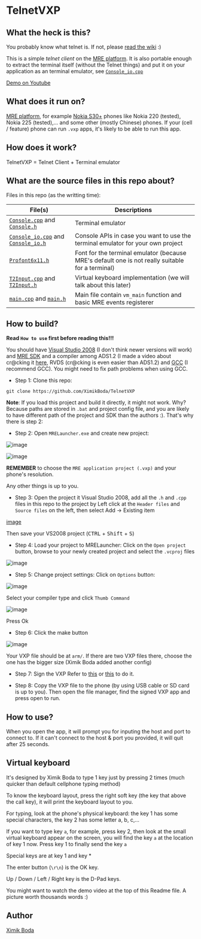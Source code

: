 # TelnetVXP

## What the heck is this?
You probably know what telnet is. If not, please [read the wiki](https://en.wikipedia.org/wiki/Telnet) :)

This is a simple *telnet client* on the [MRE platform](https://web.archive.org/web/20150922183623/http://mre.mediatek.com/). It is also portable enough to extract the terminal itself (without the Telnet things) and put it on your application as an terminal emulator, see [`Console_io.cpp`](https://github.com/XimikBoda/TelnetVXP/blob/main/Console_io.cpp)

[Demo on Youtube](https://www.youtube.com/watch?v=Yvj6gi3ijYE)

## What does it run on?
[MRE platform](https://web.archive.org/web/20150922183623/http://mre.mediatek.com/), for example [Nokia S30+](https://en.wikipedia.org/wiki/Series_30%2B) phones like Nokia 220 (tested), Nokia 225 (tested),... and some other (mostly Chinese) phones. If your (cell / feature) phone can run `.vxp` apps, it's likely to be able to run this app.

## How does it work?
TelnetVXP = Telnet Client + Terminal emulator

## What are the source files in this repo about?

Files in this repo (as the writting time):

|File(s)|Descriptions|
|-|-|
|[`Console.cpp`](https://github.com/XimikBoda/TelnetVXP/blob/main/Console.cpp) and [`Console.h`](https://github.com/XimikBoda/TelnetVXP/blob/main/Console.h)|Terminal emulator|
|[`Console_io.cpp`](https://github.com/XimikBoda/TelnetVXP/blob/main/Console_io.cpp) and [`Console_io.h`](https://github.com/XimikBoda/TelnetVXP/blob/main/Console_io.h)|Console APIs in case you want to use the terminal emulator for your own project|
|[`Profont6x11.h`](https://github.com/XimikBoda/TelnetVXP/blob/main/Profont6x11.h)|Font for the terminal emulator (because MRE's default one is not really suitable for a terminal)|
|[`T2Input.cpp`](https://github.com/XimikBoda/TelnetVXP/blob/main/T2Input.cpp) and [`T2Input.h`](https://github.com/XimikBoda/TelnetVXP/blob/main/T2Input.h)|Virtual keyboard implementation (we will talk about this later)|
|[`main.cpp`](https://github.com/XimikBoda/TelnetVXP/blob/main/main.cpp) and [`main.h`](https://github.com/XimikBoda/TelnetVXP/blob/main/main.h)|Main file contain `vm_main` function and basic MRE events registerer|

## How to build?

**Read `How to use` first before reading this!!!**

You should have [Visual Studio 2008](https://download.microsoft.com/download/8/1/d/81d3f35e-fa03-485b-953b-ff952e402520/VS2008ProEdition90dayTrialENUX1435622.iso) (I don't think newer versions will work) and [MRE SDK](https://github.com/raspiduino/mre-sdk) and a compiler among ADS1.2 (I made a video about cr@cking it [here](https://www.youtube.com/watch?v=b4sNvcwwmeI), RVDS (cr@cking is even easier than ADS1.2) and [GCC](https://sourcery-g-for-arm-eabi.software.informer.com/download/) (I recommend GCC). You might need to fix path problems when using GCC.

- Step 1: Clone this repo:
```
git clone https://github.com/XimikBoda/TelnetVXP
```

**Note**: If you load this project and build it directly, it might not work. Why? Because paths are stored in `.bat` and project config file, and you are likely to have different path of the project and SDK than the authors :). That's why there is step 2:

- Step 2: Open `MRELauncher.exe` and create new project:

![image](https://user-images.githubusercontent.com/68118236/179532798-1d2ce425-90b0-4d0d-8299-da59fc31fb06.png)

![image](https://user-images.githubusercontent.com/68118236/179533160-f9ffa1f4-173b-46d7-b89f-ac38f33ef411.png)

**REMEMBER** to choose the `MRE application project (.vxp)` and your phone's resolution.

Any other things is up to you.

- Step 3: Open the project it Visual Studio 2008, add all the `.h` and `.cpp` files in this repo to the project by Left click at the `Header files` and `Source files` on the left, then select Add -> Existing item

[image](https://user-images.githubusercontent.com/68118236/179534561-8f491ad0-d82c-4259-900e-e2535a55b288.png)

Then save your VS2008 project (<kbd>CTRL</kbd> + <kbd>Shift</kbd> + <kbd>S</kbd>)

- Step 4: Load your project to MRELauncher:
Click on the `Open project` button, browse to your newly created project and select the `.vcproj` files

![image](https://user-images.githubusercontent.com/68118236/179535252-bb3a2a4c-1148-4cf9-9c51-571a795e8f4e.png)

- Step 5: Change project settings:
Click on `Options` button:

![image](https://user-images.githubusercontent.com/68118236/179535525-aabe31e1-db41-4672-8731-6dc3eb110ba8.png)

Select your compiler type and click `Thumb Command`

![image](https://user-images.githubusercontent.com/68118236/179535670-4c41f3e7-2723-417f-a99d-baff5219297b.png)

Press Ok

- Step 6: Click the make button

![image](https://user-images.githubusercontent.com/68118236/179536075-0c24ab4d-94a9-4e20-b498-87a4942e05d8.png)

Your VXP file should be at `arm/`. If there are two VXP files there, choose the one has the bigger size (Ximik Boda added another config)

- Step 7: Sign the VXP
Refer to [this](https://4pda.to/forum/index.php?showtopic=1041371&st=0) or [this](https://reverseengineering.stackexchange.com/a/30573/40846) to do it.

- Step 8: Copy the VXP file to the phone (by using USB cable or SD card is up to you). Then open the file manager, find the signed VXP app and press open to run.

## How to use?
When you open the app, it will prompt you for inputing the host and port to connect to. If it can't connect to the host & port you provided, it will quit after 25 seconds.

## Virtual keyboard

It's designed by Ximik Boda to type 1 key just by pressing 2 times (much quicker than default cellphone typing method)

To know the keyboard layout, press the right soft key (the key that above the call key), it will print the keyboard layout to you.

For typing, look at the phone's physical keyboard: the key 1 has some special characters, the key 2 has some letter a, b, c,...

If you want to type key `a`, for example, press key 2, then look at the small virtual keyboard appear on the screen, you will find the key `a` at the location of key 1 now. Press key 1 to finally send the key `a`

Special keys are at key 1 and key *

The enter button (`\r\n`) is the OK key.

Up / Down / Left / Right key is the D-Pad keys.

You might want to watch the demo video at the top of this Readme file. A picture worth thousands words :)

## Author
[Ximik Boda](https://4pda.to/forum/index.php?showuser=6288932)
